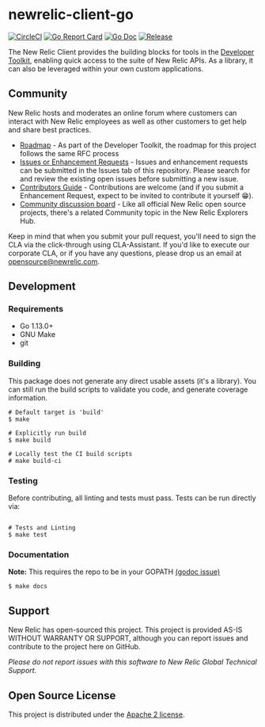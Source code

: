 # newrelic-client-go

[![CircleCI](https://circleci.com/gh/newrelic/newrelic-client-go.svg?style=svg)](https://circleci.com/gh/newrelic/newrelic-client-go)
[![Go Report Card](https://goreportcard.com/badge/github.com/newrelic/newrelic-client-go?style=flat-square)](https://goreportcard.com/report/github.com/newrelic/newrelic-client-go)
[![Go Doc](https://img.shields.io/badge/godoc-reference-blue.svg?style=flat-square)](http://godoc.org/github.com/newrelic/newrelic-client-go)
[![Release](https://img.shields.io/github/release/newrelic/newrelic-client-go?style=flat-square)](https://github.com/newrelic/newrelic-client-go/releases/latest)


The New Relic Client provides the building blocks for tools in the [Developer Toolkit](https://newrelic.github.io/developer-toolkit/), enabling quick access to the suite of New Relic APIs. As a library, it can also be leveraged within your own custom applications.


## Community

New Relic hosts and moderates an online forum where customers can interact with New Relic employees as well as other customers to get help and share best practices. 

* [Roadmap](https://newrelic.github.io/developer-toolkit/roadmap/) - As part of the Developer Toolkit, the roadmap for this project follows the same RFC process
* [Issues or Enhancement Requests](https://github.com/newrelic/newrelic-client-go/issues) - Issues and enhancement requests can be submitted in the Issues tab of this repository. Please search for and review the existing open issues before submitting a new issue.
* [Contributors Guide](CONTRIBUTING.md) - Contributions are welcome (and if you submit a Enhancement Request, expect to be invited to contribute it yourself :grin:).
* [Community discussion board](https://discuss.newrelic.com/c/build-on-new-relic/developer-toolkit) - Like all official New Relic open source projects, there's a related Community topic in the New Relic Explorers Hub.

Keep in mind that when you submit your pull request, you'll need to sign the CLA via the click-through using CLA-Assistant. If you'd like to execute our corporate CLA, or if you have any questions, please drop us an email at opensource@newrelic.com.


## Development

### Requirements

* Go 1.13.0+
* GNU Make
* git


### Building

This package does not generate any direct usable assets (it's a library).  You can still run the build scripts to validate you code, and generate coverage information.

```
# Default target is 'build'
$ make

# Explicitly run build
$ make build

# Locally test the CI build scripts
# make build-ci
```


### Testing

Before contributing, all linting and tests must pass.  Tests can be run directly via:

```

# Tests and Linting
$ make test
```

### Documentation

**Note:** This requires the repo to be in your GOPATH [(godoc issue)](https://github.com/golang/go/issues/26827)

```
$ make docs
```


## Support

New Relic has open-sourced this project. This project is provided AS-IS WITHOUT WARRANTY OR SUPPORT, although you can report issues and contribute to the project here on GitHub.

_Please do not report issues with this software to New Relic Global Technical Support._


## Open Source License

This project is distributed under the [Apache 2 license](LICENSE).

